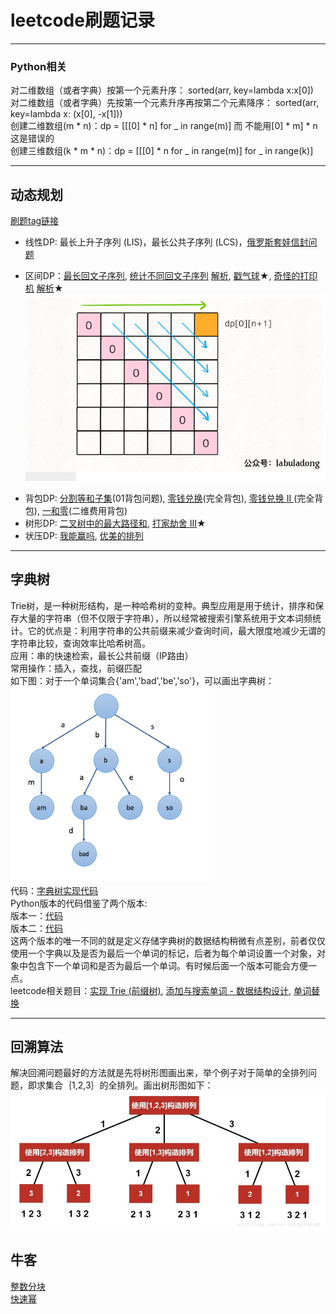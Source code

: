 # leetcode刷题记录
***  
### Python相关  
对二维数组（或者字典）按第一个元素升序： sorted(arr, key=lambda x:x[0])  
对二维数组（或者字典）先按第一个元素升序再按第二个元素降序： sorted(arr, key=lambda x: (x[0], -x[1]))  
创建二维数组(m * n)：dp = [[[0] * n] for _ in range(m)] 而 不能用[0] * m] * n这是错误的  
创建三维数组(k * m * n)：dp = [[[0] * n for _ in range(m)] for _ in range(k)]   

***  
## 动态规划  
[刷题tag链接](https://zhuanlan.zhihu.com/p/126546914?utm_source=wechat_session&utm_medium=social&utm_oi=27134168924160%E3%80%82)  
* 线性DP: 最长上升子序列 (LIS)，最长公共子序列 (LCS)，[俄罗斯套娃信封问题](https://leetcode-cn.com/problems/russian-doll-envelopes/)
- 区间DP：[最长回文子序列](https://leetcode-cn.com/problems/longest-palindromic-subsequence/), [统计不同回文子序列](https://leetcode-cn.com/problems/count-different-palindromic-subsequences/) [解析](https://blog.csdn.net/heshiliqiu/article/details/105968340), [戳气球](https://leetcode-cn.com/problems/burst-balloons/)★, [奇怪的打印机](https://leetcode-cn.com/problems/strange-printer/) [解析](https://www.cnblogs.com/grandyang/p/8319913.html)★
![区间DP的求解过程](images/区间dp.png)  
* 背包DP: [分割等和子集](https://leetcode-cn.com/problems/partition-equal-subset-sum/)(01背包问题), [零钱兑换](https://leetcode-cn.com/problems/coin-change/)(完全背包), [零钱兑换 II
](https://leetcode-cn.com/problems/coin-change-2/)(完全背包), [一和零](https://leetcode-cn.com/problems/ones-and-zeroes/)(二维费用背包)  
* 树形DP: [二叉树中的最大路径和](https://leetcode-cn.com/problems/binary-tree-maximum-path-sum/), [打家劫舍 III](https://leetcode-cn.com/problems/house-robber-iii/)★  
* 状压DP: [我能赢吗](https://leetcode-cn.com/problems/can-i-win/), [优美的排列](https://leetcode-cn.com/problems/beautiful-arrangement/)  
***  
## 字典树
Trie树，是一种树形结构，是一种哈希树的变种。典型应用是用于统计，排序和保存大量的字符串（但不仅限于字符串），所以经常被搜索引擎系统用于文本词频统计。它的优点是：利用字符串的公共前缀来减少查询时间，最大限度地减少无谓的字符串比较，查询效率比哈希树高。    
应用：串的快速检索，最长公共前缀（IP路由）    
常用操作：插入，查找，前缀匹配  
如下图：对于一个单词集合{'am','bad','be','so'}，可以画出字典树：  
![字典树](images/字典树.png)  
代码：[字典树实现代码](字典树(Trie)/实现字典树.py)  
Python版本的代码借鉴了两个版本:  
版本一：[代码](https://github.com/BlossomingL/leetcode/blob/master/%E5%AD%97%E5%85%B8%E6%A0%91(Trie)/%E5%AE%9E%E7%8E%B0%20Trie%20(%E5%89%8D%E7%BC%80%E6%A0%91)%E7%89%88%E6%9C%AC1.py)  
版本二：[代码](https://github.com/BlossomingL/leetcode/blob/master/%E5%AD%97%E5%85%B8%E6%A0%91(Trie)/%E5%AE%9E%E7%8E%B0%20Trie%20(%E5%89%8D%E7%BC%80%E6%A0%91)%E7%89%88%E6%9C%AC2.py)  
这两个版本的唯一不同的就是定义存储字典树的数据结构稍微有点差别，前者仅仅使用一个字典以及是否为最后一个单词的标记，后者为每个单词设置一个对象，对象中包含下一个单词和是否为最后一个单词。有时候后面一个版本可能会方便一点。  
leetcode相关题目：[实现 Trie (前缀树)](https://leetcode-cn.com/problems/implement-trie-prefix-tree/), [添加与搜索单词 - 数据结构设计](https://leetcode-cn.com/problems/add-and-search-word-data-structure-design/), [单词替换](https://leetcode-cn.com/problems/replace-words/)

***
## 回溯算法

解决回溯问题最好的方法就是先将树形图画出来，举个例子对于简单的全排列问题，即求集合｛1,2,3｝的全排列。画出树形图如下：
![全排列](images/全排列.png)  

## 牛客  
[整数分块](https://blog.csdn.net/duanghaha/article/details/82863766)  
[快速幂](https://github.com/BlossomingL/leetcode/blob/master/%E7%89%9B%E5%AE%A2/%E5%BF%AB%E9%80%9F%E5%B9%82.py)
